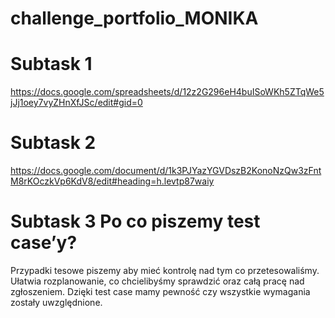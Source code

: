 # challenge_portfolio_MONIKA
# Subtask 1
https://docs.google.com/spreadsheets/d/12z2G296eH4buISoWKh5ZTqWe5jJj1oey7vyZHnXfJSc/edit#gid=0
# Subtask 2
https://docs.google.com/document/d/1k3PJYazYGVDszB2KonoNzQw3zFntM8rKOczkVp6KdV8/edit#heading=h.levtp87waiy
# Subtask 3 Po co piszemy test case’y?
Przypadki tesowe piszemy aby mieć kontrolę nad tym co przetesowaliśmy. Ułatwia rozplanowanie, co chcielibyśmy sprawdzić oraz całą pracę nad zgłoszeniem. Dzięki test case mamy pewność czy wszystkie wymagania zostały uwzględnione. 

